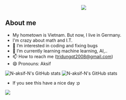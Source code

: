 
<p align="center"><img src="https://readme-typing-svg.demolab.com?font=Fira+Code&size=21&duration=1000&pause=1000&color=2483F0&center=true&vCenter=true&random=true&width=435&lines=👋+Hi%2C+i'm+@N-aksif-N;A+Vietnamese+I.T+Student"></a></p>

## About me
- My hometown is Vietnam. But now, I live in Germany.
- I'm crazy about math and I.T.
- 👀 I’m interested in coding and fixing bugs
- 🌱 I’m currently learning machine learning, AI,..
- 📫 How to reach me (tridungqt2008@gmail.com)
- 😄 Pronouns: Aksif

![N-aksif-N's GitHub stats](https://github-readme-stats.vercel.app/api?username=N-aksif-N\&rank_icon=github&theme=dark)
![N-aksif-N's GitHub stats](https://github-readme-stats.vercel.app/api/top-langs?username=N-aksif-N&theme=dark)

* If you see this have a nice day :p

![](https://raw.githubusercontent.com/Trilokia/Trilokia/379277808c61ef204768a61bbc5d25bc7798ccf1/bottom_header.svg)

<!---
N-aksif-N/N-aksif-N is a ✨ special ✨ repository because its `README.md` (this file) appears on your GitHub profile.
You can click the Preview link to take a look at your changes.
--->
